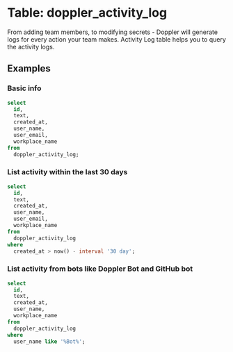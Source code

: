 # Table: doppler_activity_log

From adding team members, to modifying secrets - Doppler will generate logs for every action your team makes.
Activity Log table helps you to query the activity logs.

## Examples

### Basic info

```sql
select
  id,
  text,
  created_at,
  user_name,
  user_email,
  workplace_name
from
  doppler_activity_log;
```

### List activity within the last 30 days

```sql
select
  id,
  text,
  created_at,
  user_name,
  user_email,
  workplace_name
from
  doppler_activity_log
where
  created_at > now() - interval '30 day';
```

### List activity from bots like Doppler Bot and GitHub bot

```sql
select
  id,
  text,
  created_at,
  user_name,
  workplace_name
from
  doppler_activity_log
where
  user_name like '%Bot%';
```
